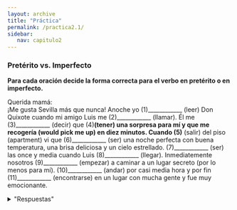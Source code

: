 ```yaml
---
layout: archive
title: "Práctica"
permalink: /practica2.1/
sidebar:
   nav: capitulo2
---
```

### Pretérito vs. Imperfecto

**Para cada oración decide la forma correcta para el verbo en pretérito o en imperfecto.**

Querida mamá:  
¡Me gusta Sevilla más que nunca! Anoche yo (1)____________ (leer) Don Quixote cuando mi amigo Luis me (2)____________ (llamar). Él me (3)____________ (decir) que (4)____________(tener) una sorpresa para mí y que me recogería (would pick me up) en diez minutos. Cuando (5)____________ (salir) del piso (apartment) vi que (6)____________ (ser) una noche perfecta con buena temperatura, una brisa deliciosa y un cielo estrellado. (7)____________ (ser) las once y media cuando Luis (8)____________ (llegar). Inmediatemente nosotros (9)____________ (empezar) a caminar a un lugar secreto (por lo menos para mí). (10)____________ (andar) por casi media hora y por fin (11)____________ (encontrarse) en un lugar con mucha gente y fue muy emocionante.


<details>
  <summary>"Respuestas"</summary>
   
   1. leía
   2. llamó
   3. dijo
   4. tenía
   5. salí
   6. era
   7. Eran
   8. llegó
   9. empezamos
   10. anduvimos
   11. nos encontramos     
</details>

